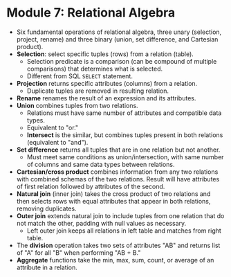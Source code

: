 # Module 7: Relational Algebra

- Six fundamental operations of relational algebra, three unary (selection, project, rename) and three binary (union, set difference, and Cartesian product).
- **Selection**: select specific tuples (rows) from a relation (table).
  - Selection predicate is a comparison (can be compound of multiple comparisons) that determines what is selected.
  - Different from SQL `SELECT` statement.
- **Projection** returns specific attributes (columns) from a relation.
  - Duplicate tuples are removed in resulting relation.
- **Rename** renames the result of an expression and its attributes.
- **Union** combines tuples from two relations.
  - Relations must have same number of attributes and compatible data types.
  - Equivalent to "or."
  - **Intersect** is the similar, but combines tuples present in both relations (equivalent to "and").
- **Set difference** returns all tuples that are in one relation but not another.
  - Must meet same conditions as union/intersection, with same number of columns and same data types between relations.
- **Cartesian/cross product** combines information from any two relations with combined schemas of the two relations. Result will have attributes of first relation followed by attributes of the second.
- **Natural join** (inner join) takes the cross product of two relations and then selects rows with equal attributes that appear in both relations, removing duplicates.
- **Outer join** extends natural join to include tuples from one relation that do not match the other, padding with null values as necessary.
  - Left outer join keeps all relations in left table and matches from right table.
- The **division** operation takes two sets of attributes "AB" and returns list of "A" for all "B" when performing "AB $\div$ B."
- **Aggregate** functions take the min, max, sum, count, or average of an attribute in a relation.